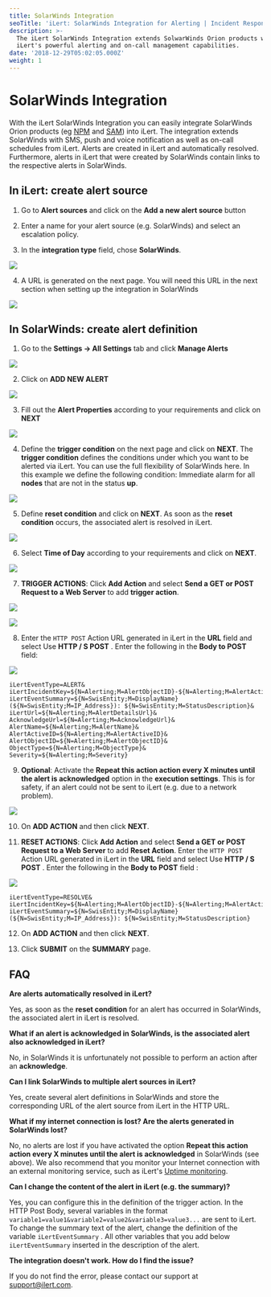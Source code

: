 ```yaml
---
title: SolarWinds Integration
seoTitle: 'iLert: SolarWinds Integration for Alerting | Incident Response | Uptime'
description: >-
  The iLert SolarWinds Integration extends SolwarWinds Orion products with
  iLert's powerful alerting and on-call management capabilities.
date: '2018-12-29T05:02:05.000Z'
weight: 1
---
```


# SolarWinds Integration

With the iLert SolarWinds Integration you can easily integrate SolarWinds Orion products \(eg [NPM](https://www.solarwinds.com/network-performance-monitor) and [SAM](https://www.solarwinds.com/server-application-monitor)\) into iLert. The integration extends SolarWinds with SMS, push and voice notification as well as on-call schedules from iLert. Alerts are created in iLert and automatically resolved. Furthermore, alerts in iLert that were created by SolarWinds contain links to the respective alerts in SolarWinds.

## In iLert: create alert source <a id="create-alarm-source"></a>

1. Go to **Alert sources** and click on the **Add a new alert source** button

2. Enter a name for your alert source \(e.g. SolarWinds\) and select an escalation policy.

3. In the **integration type** field, chose **SolarWinds**.

![](../.gitbook/assets/screenshot-2020-09-04-at-09.55.06.png)

4. A URL is generated on the next page. You will need this URL in the next section when setting up the integration in SolarWinds

![](../.gitbook/assets/screenshot-2020-09-04-at-09.58.49.png)

## In SolarWinds: create alert definition <a id="alert-definition"></a>

1. Go to the **Settings → All Settings** tab and click **Manage Alerts**

![](../.gitbook/assets/sw3.png)

2. Click on **ADD NEW ALERT**

![](../.gitbook/assets/sw4.png)

3. Fill out the **Alert Properties** according to your requirements and click on **NEXT**

![](../.gitbook/assets/sw5.png)

4. Define the **trigger condition** on the next page and click on **NEXT**. The **trigger condition** defines the conditions under which you want to be alerted via iLert. You can use the full flexibility of SolarWinds here. In this example we define the following condition: Immediate alarm for all **nodes** that are not in the status **up**.

![](../.gitbook/assets/sw6.png)

5. Define **reset condition** and click on **NEXT**. As soon as the **reset condition** occurs, the associated alert is resolved in iLert.

![](../.gitbook/assets/sw7.png)

6. Select **Time of Day** according to your requirements and click on **NEXT**.

![](../.gitbook/assets/sw8.png)

7. **TRIGGER ACTIONS**: Click **Add Action** and select **Send a GET or POST Request to a Web Server** to add **trigger action**.

![](../.gitbook/assets/sw9.png)

![](../.gitbook/assets/sw10.png)

8. Enter the `HTTP POST` Action URL generated in iLert in the **URL** field and select Use **HTTP / S POST** . Enter the following in the **Body to POST** field:

![](../.gitbook/assets/sw11.png)

```text
iLertEventType=ALERT&
iLertIncidentKey=${N=Alerting;M=AlertObjectID}-${N=Alerting;M=AlertActiveID}&
iLertEventSummary=${N=SwisEntity;M=DisplayName} (${N=SwisEntity;M=IP_Address}): ${N=SwisEntity;M=StatusDescription}&
iLertUrl=${N=Alerting;M=AlertDetailsUrl}&
AcknowledgeUrl=${N=Alerting;M=AcknowledgeUrl}&
AlertName=${N=Alerting;M=AlertName}&
AlertActiveID=${N=Alerting;M=AlertActiveID}&
AlertObjectID=${N=Alerting;M=AlertObjectID}&
ObjectType=${N=Alerting;M=ObjectType}&
Severity=${N=Alerting;M=Severity}
```

9. **Optional**: Activate the **Repeat this action action every X minutes until the alert is acknowledged** option in the **execution settings**. This is for safety, if an alert could not be sent to iLert \(e.g. due to a network problem\).

![](../.gitbook/assets/sw12.png)

10. On **ADD ACTION** and  then click **NEXT**.

11. **RESET ACTIONS**:  Click **Add Action** and select **Send a GET or POST Request to a Web Server** to add **Reset Action**. Enter the `HTTP POST` Action URL generated in iLert in the **URL** field and select Use **HTTP / S POST** . Enter the following in the **Body to POST** field :

![](../.gitbook/assets/sw13.png)

```text
iLertEventType=RESOLVE&
iLertIncidentKey=${N=Alerting;M=AlertObjectID}-${N=Alerting;M=AlertActiveID}&
iLertEventSummary=${N=SwisEntity;M=DisplayName} (${N=SwisEntity;M=IP_Address}): ${N=SwisEntity;M=StatusDescription}
```

12. On **ADD ACTION** and then click **NEXT**.

13. Click **SUBMIT** on the **SUMMARY** page.

## FAQ <a id="faq"></a>

**Are alerts automatically resolved in iLert?**

Yes, as soon as the **reset condition** for an alert has occurred in SolarWinds, the associated alert in iLert is resolved.

**What if an alert is acknowledged in SolarWinds, is the associated alert also acknowledged in iLert?**

No, in SolarWinds it is unfortunately not possible to perform an action after an **acknowledge**.

**Can I link SolarWinds to multiple alert sources in iLert?**

Yes, create several alert definitions in SolarWinds and store the corresponding URL of the alert source from iLert in the HTTP URL.

**What if my internet connection is lost? Are the alerts generated in SolarWinds lost?**

No, no alerts are lost if you have activated the option **Repeat this action action every X minutes until the alert is acknowledged** in SolarWinds \(see above\). We also recommend that you monitor your Internet connection with an external monitoring service, such as iLert's [Uptime monitoring](https://www.ilert.com/product/uptime-monitoring/). 

**Can I change the content of the alert in iLert \(e.g. the summary\)?**

Yes, you can configure this in the definition of the trigger action. In the HTTP Post Body, several variables in the format `variable1=value1&variable2=value2&variable3=value3...` are sent to iLert. To change the summary text of the alert, change the definition of the variable `iLertEventSummary` . All other variables that you add below `iLertEventSummary`  inserted in the description of the alert.

**The integration doesn't work. How do I find the issue?**

If you do not find the error, please contact our support at [support@ilert.com](mailto:support@ilert.com).

